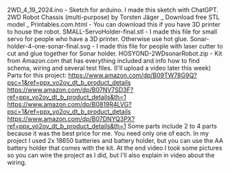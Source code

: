 2WD_4_19_2024.ino - Sketch for arduino. I made this sketch with ChatGPT.
2WD Robot Chassis (multi-purpose) by Torsten Jäger _ Download free STL model _ Printables.com.html  - You can download this if you have 3D printer to house the robot.
SMALL-ServoHolder-final.stl - I made this file for small servo for people who have a 3D printer. Otherwise use hot glue.
Sonar-holder-4-one-sonar-final.svg - I made this file for people with laser cutter to cut and glue together for Sonar holder.
HOSYOND-2WDsonarRobot.zip  -  Kit from Amazon.com that has everything included and info how to find schema, wiring and several test files. (I'll upload a video later this week)
Parts for this project:  https://www.amazon.com/dp/B09TW78G9Q?psc=1&ref=ppx_yo2ov_dt_b_product_details
https://www.amazon.com/dp/B07NV7SD3F?ref=ppx_yo2ov_dt_b_product_details&th=1
https://www.amazon.com/dp/B0819R4LVG?psc=1&ref=ppx_yo2ov_dt_b_product_details
https://www.amazon.com/dp/B07DNYQ3PX?ref=ppx_yo2ov_dt_b_product_details&th=1
Some parts include 2 to 4 parts because it was the best price for me. You need only one of each.
In my project I used 2x 18650 batteries and battery holder, but you can use the AA battery holder that comes with the kit.
At the end video I took some pictures so you can wire the project as I did, but I'll also explain in video about the wiring.
